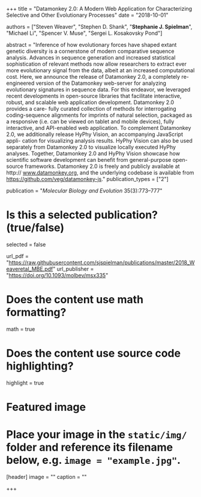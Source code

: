 +++
title = "Datamonkey 2.0: A Modern Web Application for Characterizing Selective and Other Evolutionary Processes"
date = "2018-10-01"

authors = ["Steven Weaver", "Stephen D. Shank", "**Stephanie J. Spielman**", "Michael Li", "Spencer V. Muse", "Sergei L. Kosakovsky Pond"]

abstract = "Inference of how evolutionary forces have shaped extant genetic diversity is a cornerstone of modern comparative sequence analysis. Advances in sequence generation and increased statistical sophistication of relevant methods now allow researchers to extract ever more evolutionary signal from the data, albeit at an increased computational cost. Here, we announce the release of Datamonkey 2.0, a completely re-engineered version of the Datamonkey web-server for analyzing evolutionary signatures in sequence data. For this endeavor, we leveraged recent developments in open-source libraries that facilitate interactive, robust, and scalable web application development. Datamonkey 2.0 provides a care- fully curated collection of methods for interrogating coding-sequence alignments for imprints of natural selection, packaged as a responsive (i.e. can be viewed on tablet and mobile devices), fully interactive, and API-enabled web application. To complement Datamonkey 2.0, we additionally release HyPhy Vision, an accompanying JavaScript appli- cation for visualizing analysis results. HyPhy Vision can also be used separately from Datamonkey 2.0 to visualize locally executed HyPhy analyses. Together, Datamonkey 2.0 and HyPhy Vision showcase how scientific software development can benefit from general-purpose open-source frameworks. Datamonkey 2.0 is freely and publicly available at http:// www.datamonkey.org, and the underlying codebase is available from https://github.com/veg/datamonkey-js."
publication_types = ["2"]

publication = "*Molecular Biology and Evolution* 35(3):773–777"

# Is this a selected publication? (true/false)
selected = false

url_pdf = "https://raw.githubusercontent.com/sjspielman/publications/master/2018_Weaveretal_MBE.pdf"
url_publisher = "https://doi.org/10.1093/molbev/msx335"
# Does the content use math formatting?
math = true

# Does the content use source code highlighting?
highlight = true

# Featured image
# Place your image in the `static/img/` folder and reference its filename below, e.g. `image = "example.jpg"`.
[header]
image = ""
caption = ""

+++

<!-- More detail can easily be written here using *Markdown* and $\rm \LaTeX$ math code. -->
